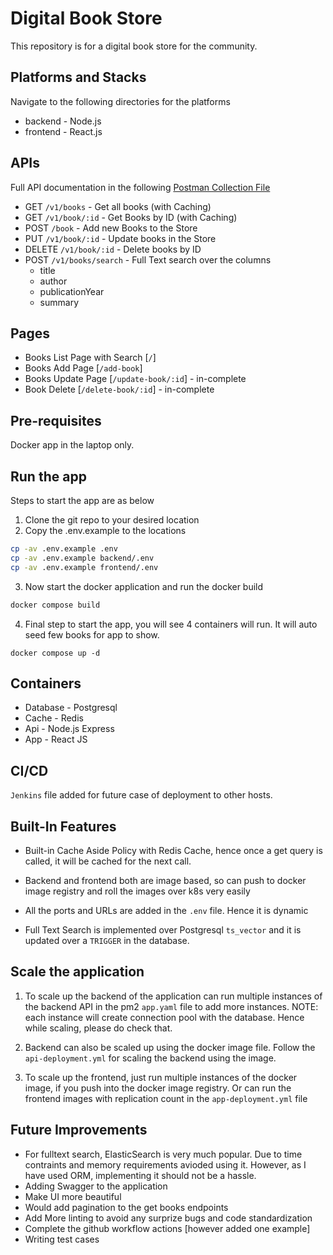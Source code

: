 # Digital Book Store
This repository is for a digital book store for the community.

## Platforms and Stacks

Navigate to the following directories for the platforms

- backend - Node.js
- frontend - React.js

## APIs
Full API documentation in the following [Postman Collection File](https://github.com/ferdousulhaque/digital-library/raw/master/Digital%20Book%20Store.json)

- GET `/v1/books` - Get all books (with Caching)
- GET `/v1/book/:id` - Get Books by ID (with Caching)
- POST `/book` - Add new Books to the Store
- PUT `/v1/book/:id` - Update books in the Store
- DELETE `/v1/book/:id` - Delete books by ID
- POST `/v1/books/search` - Full Text search over the columns 
    - title
    - author
    - publicationYear
    - summary

## Pages

- Books List Page with Search [`/`]
- Books Add Page [`/add-book`]
- Books Update Page [`/update-book/:id`] - in-complete
- Book Delete [`/delete-book/:id`] - in-complete

## Pre-requisites
Docker app in the laptop only.

## Run the app
Steps to start the app are as below

1. Clone the git repo to your desired location
2. Copy the .env.example to the locations
```bash
cp -av .env.example .env
cp -av .env.example backend/.env
cp -av .env.example frontend/.env
```
3. Now start the docker application and run the docker build
```bash
docker compose build
```
4. Final step to start the app, you will see 4 containers will run. It will auto seed few books for app to show.
```
docker compose up -d
```

## Containers

- Database - Postgresql
- Cache - Redis
- Api - Node.js Express
- App - React JS

## CI/CD

`Jenkins` file added for future case of deployment to other hosts.

## Built-In Features

- Built-in Cache Aside Policy with Redis Cache, hence once a get query is called, it will be cached for the next call.

- Backend and frontend both are image based, so can push to docker image registry and roll the images over k8s very easily

- All the ports and URLs are added in the `.env` file. Hence it is dynamic

- Full Text Search is implemented over Postgresql `ts_vector` and it is updated over a `TRIGGER` in the database.

## Scale the application

1. To scale up the backend of the application can run multiple instances of the backend API in the pm2 `app.yaml` file to add more instances. NOTE: each instance will create connection pool with the database. Hence while scaling, please do check that.

2. Backend can also be scaled up using the docker image file. Follow the `api-deployment.yml` for scaling the backend using the image.

3. To scale up the frontend, just run multiple instances of the docker image, if you push into the docker image registry. Or can run the frontend images with replication count in the `app-deployment.yml` file

## Future Improvements

- For fulltext search, ElasticSearch is very much popular. Due to time contraints and memory requirements avioded using it. However, as I have used ORM, implementing it should not be a hassle.
- Adding Swagger to the application
- Make UI more beautiful
- Would add pagination to the get books endpoints
- Add More linting to avoid any surprize bugs and code standardization
- Complete the github workflow actions [however added one example]
- Writing test cases


